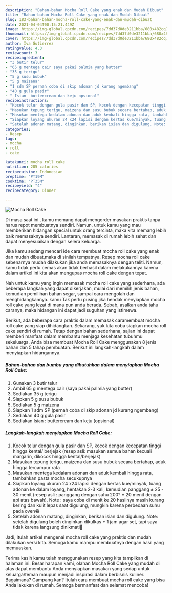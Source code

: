 ```yaml
---
description: "Bahan-bahan Mocha Roll Cake yang enak dan Mudah Dibuat"
title: "Bahan-bahan Mocha Roll Cake yang enak dan Mudah Dibuat"
slug: 183-bahan-bahan-mocha-roll-cake-yang-enak-dan-mudah-dibuat
date: 2021-04-04T00:15:21.449Z
image: https://img-global.cpcdn.com/recipes/7dd37d0de3211bba/680x482cq70/mocha-roll-cake-foto-resep-utama.jpg
thumbnail: https://img-global.cpcdn.com/recipes/7dd37d0de3211bba/680x482cq70/mocha-roll-cake-foto-resep-utama.jpg
cover: https://img-global.cpcdn.com/recipes/7dd37d0de3211bba/680x482cq70/mocha-roll-cake-foto-resep-utama.jpg
author: Iva Gutierrez
ratingvalue: 4.3
reviewcount: 3
recipeingredient:
- "3 butir telur"
- "65 g mentega cair saya pakai palmia yang butter"
- "35 g terigu"
- "5 g susu bubuk"
- "5 g maizena"
- "1 sdm SP pernah coba di skip adonan jd kurang ngembang"
- "40 g gula pasir"
- " Isian  buttercream dan keju opsional"
recipeinstructions:
- "Kocok telur dengan gula pasir dan SP, kocok dengan kecepatan tinggi hingga kental/ berjejak (resep asli: masukan semua bahan kecuali margarin, dikocok hingga kental/berjejak)"
- "Masukan tepung terigu, maizena dan susu bubuk secara bertahap, aduk hingga tercampur rata"
- "Masukan mentega kedalam adonan dan aduk kembali hingga rata, tambahkan pasta mocha secukupnya"
- "Siapkan loyang ukuran 24 x24 lapisi dengan kertas kue/minyak, tuang adonan ke dalam loyang, hentakan 2-3 kali, kemudian panggang ± 25 - 30 menit (resep asli : panggang dengan suhu 200° ± 20 menit dengan api atas bawah). Note : saya coba di menit ke 20 hasilnya masih kurang kering dan kulit lepas saat digulung, mungkin karena perbedaan suhu pada oven😁"
- "Setelah adonan matang, dinginkan, berikan isian dan digulung. Note: setelah digulung boleh dinginkan dikulkas ± 1 jam agar set, tapi saya tidak karena langsung dinikmati🤗"
categories:
- Resep
tags:
- mocha
- roll
- cake

katakunci: mocha roll cake 
nutrition: 285 calories
recipecuisine: Indonesian
preptime: "PT19M"
cooktime: "PT35M"
recipeyield: "4"
recipecategory: Dinner

---
```



![Mocha Roll Cake](https://img-global.cpcdn.com/recipes/7dd37d0de3211bba/680x482cq70/mocha-roll-cake-foto-resep-utama.jpg)

Di masa  saat ini , kamu memang dapat mengorder masakan praktis tanpa harus repot membuatnya sendiri. Namun, untuk kamu yang mau memberikan hidangan special untuk orang tercinta, maka kita memang lebih baik memasaknya sendiri. Lantaran, memasak di rumah lebih sehat dan dapat menyesuaikan dengan selera keluarga.

Jika kamu sedang mencari ide cara membuat mocha roll cake yang enak dan mudah dibuat,maka di sinilah tempatnya. Resep mocha roll cake  sebenarnya mudah dilakukan jika anda memasaknya dengan teliti. Namun, kamu tidak perlu cemas akan tidak berhasil dalam melakukannya 
karena dalam artikel ini kita akan mengupas mocha roll cake dengan tepat.  



Nah untuk kamu yang ingin memasak mocha roll cake yang sederhana, ada beberapa langkah yang dapat dikerjakan, mulai dari memilih jenis bahan, kemudian pemilihan bahan segar, sampai cara mengolah dan menghidangkannya. kamu Tak perlu pusing jika hendak menyiapkan mocha roll cake yang lezat di mana pun anda berada. Sebab, asalkan anda  tahu caranya, maka hidangan ini dapat jadi suguhan yang istimewa.

Berikut, ada beberapa cara praktis  dalam memasak caramembuat mocha roll cake yang siap dihidangkan. Sekarang, yuk kita coba siapkan mocha roll cake sendiri di rumah. Tetap dengan bahan sederhana, sajian ini dapat memberi manfaat dalam membantu menjaga kesehatan tubuhmu sekeluarga. Anda bisa membuat Mocha Roll Cake menggunakan 8 jenis bahan dan 5 tahap pembuatan. Berikut ini langkah-langkah dalam menyiapkan hidangannya.

<!--inarticleads1-->

##### Bahan-bahan dan bumbu yang dibutuhkan dalam menyiapkan Mocha Roll Cake:

1. Gunakan 3 butir telur
1. Ambil 65 g mentega cair (saya pakai palmia yang butter)
1. Sediakan 35 g terigu
1. Siapkan 5 g susu bubuk
1. Sediakan 5 g maizena
1. Siapkan 1 sdm SP (pernah coba di skip adonan jd kurang ngembang)
1. Sediakan 40 g gula pasir
1. Sediakan  Isian : buttercream dan keju (opsional)




<!--inarticleads2-->

##### Langkah-langkah menyiapkan Mocha Roll Cake:

1. Kocok telur dengan gula pasir dan SP, kocok dengan kecepatan tinggi hingga kental/ berjejak (resep asli: masukan semua bahan kecuali margarin, dikocok hingga kental/berjejak)
1. Masukan tepung terigu, maizena dan susu bubuk secara bertahap, aduk hingga tercampur rata
1. Masukan mentega kedalam adonan dan aduk kembali hingga rata, tambahkan pasta mocha secukupnya
1. Siapkan loyang ukuran 24 x24 lapisi dengan kertas kue/minyak, tuang adonan ke dalam loyang, hentakan 2-3 kali, kemudian panggang ± 25 - 30 menit (resep asli : panggang dengan suhu 200° ± 20 menit dengan api atas bawah). Note : saya coba di menit ke 20 hasilnya masih kurang kering dan kulit lepas saat digulung, mungkin karena perbedaan suhu pada oven😁
1. Setelah adonan matang, dinginkan, berikan isian dan digulung. Note: setelah digulung boleh dinginkan dikulkas ± 1 jam agar set, tapi saya tidak karena langsung dinikmati🤗




Jadi, itulah artikel mengenai  mocha roll cake  yang praktis dan mudah dilakukan versi kita. Semoga kamu mampu membuatnya dengan hasil yang memuaskan. 

Terima kasih kamu telah menggunakan resep yang kita tampilkan di halaman ini. Besar harapan kami, olahan  Mocha Roll Cake yang mudah di atas dapat membantu Anda menyiapkan masakan yang sedap untuk keluarga/teman maupun menjadi inspirasi dalam berbisnis kuliner. Bagaimana? Gampang kan? Itulah cara membuat mocha roll cake yang bisa Anda lakukan di rumah. Semoga bermanfaat dan selamat mencoba!

